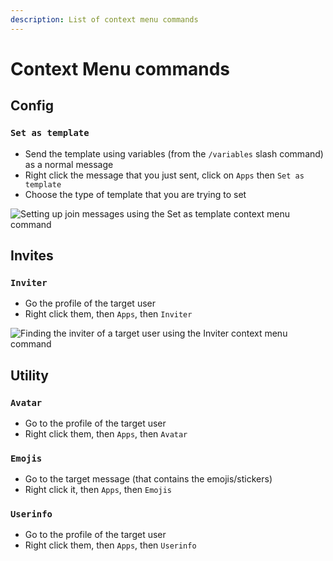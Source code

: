 ```yaml
---
description: List of context menu commands
---
```


# Context Menu commands

## Config 

### `Set as template`

* Send the template using variables (from the `/variables` slash command) as a normal message
* Right click the message that you just sent, click on `Apps` then `Set as template` 
* Choose the type of template that you are trying to set

![Setting up join messages using the Set as template context menu command](https://cdn.discordapp.com/attachments/889530273618886686/894923573788024903/joinmsg.gif)

## Invites 

### `Inviter`

* Go the profile of the target user
* Right click them, then `Apps`, then `Inviter`

![Finding the inviter of a target user using the Inviter context menu command](https://media.discordapp.net/attachments/889530273618886686/894923565374275675/cm_user.gif?width=1374\&height=678)

## Utility

### `Avatar`

* Go to the profile of the target user
* Right click them, then `Apps`, then `Avatar`

### `Emojis`

* Go to the target message (that contains the emojis/stickers)
* Right click it, then `Apps`, then `Emojis`

### `Userinfo`

* Go to the profile of the target user
* Right click them, then `Apps`, then `Userinfo`
